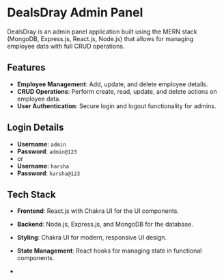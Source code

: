 # DealsDray Admin Panel

DealsDray is an admin panel application built using the MERN stack (MongoDB, Express.js, React.js, Node.js) that allows for managing employee data with full CRUD operations.

## Features

- **Employee Management**: Add, update, and delete employee details.
- **CRUD Operations**: Perform create, read, update, and delete actions on employee data.
- **User Authentication**: Secure login and logout functionality for admins.

## Login Details

- **Username**: `admin`
- **Password**: `admin@123`
- or
-  **Username**: `harsha`
- **Password**: `harsha@123`

## Tech Stack

- **Frontend**: React.js with Chakra UI for the UI components.
- **Backend**: Node.js, Express.js, and MongoDB for the database.
- **Styling**: Chakra UI for modern, responsive UI design.
- **State Management**: React hooks for managing state in functional components.

- 



